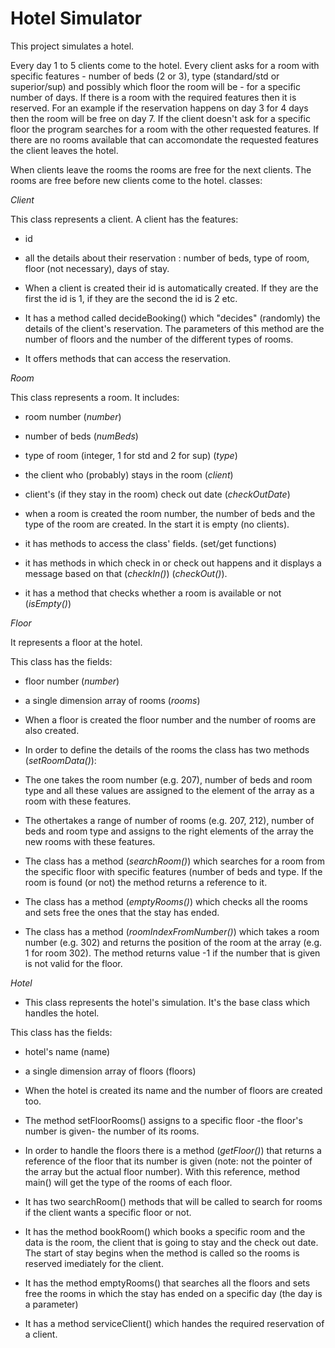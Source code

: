 # Hotel Simulator
This project simulates a hotel. 

Every day 1 to 5 clients come to the hotel. Every client asks for a room with specific features - number of beds (2 or 3), type (standard/std or superior/sup) and possibly which floor the room will be - for a specific number of days. If there is a room with the required features then it is reserved. For an example if the reservation happens on day 3 for 4 days then the room will be free on day 7. If the client doesn't ask for a specific floor the program searches for a room with the other requested features. If there are no rooms available that can accomondate the requested features the client leaves the hotel.

When clients leave the rooms the rooms are free for the next clients. The rooms are free before new clients come to the hotel.
classes:

*Client*

This class represents a client. A client has the features:
- id
- all the details about their reservation : number of beds, type of room, floor (not necessary), days of stay.

- When a client is created their id is automatically created. If they are the first the id is 1, if they are the second the id is 2 etc.
- It has a method called decideBooking() which "decides" (randomly) the details of the client's reservation. The parameters of this method are the number of floors and the number of the different types of rooms.
- It offers methods that can access the reservation.

*Room*

This class represents a room. It includes:
- room number (*number*)
- number of beds (*numBeds*)
- type of room (integer, 1 for std and 2 for sup) (*type*)
- the client who (probably) stays in the room (*client*)
- client's (if they stay in the room) check out date (*checkOutDate*)

- when a room is created the room number, the number of beds and the type of the room are created. In the start it is empty (no clients). 
- it has methods to access the class' fields. (set/get functions)
- it has methods in which check in or check out happens and it displays a message based on that (*checkIn()*) (*checkOut()*).
- it has a method that checks whether a room is available or not (*isEmpty()*) 

*Floor*

It represents a floor at the hotel.

This class has the fields:
- floor number (*number*)
- a single dimension array of rooms (*rooms*)

- When a floor is created the floor number and the number of rooms are also created.
- In order to define the details of the rooms the class has two methods (*setRoomData()*):
- The one takes the room number (e.g. 207), number of beds and room type and all these values are assigned to the element of the array as a room with these features.
- The othertakes a range of number of rooms (e.g. 207, 212), number of beds and room type and assigns to the right elements of the array the new rooms with these features.
- The class has a method (*searchRoom()*) which searches for a room from the specific floor with specific features (number of beds and type. If the room is found (or not) the method returns a reference to it.
- The class has a method (*emptyRooms()*) which checks all the rooms and sets free the ones that the stay has ended.
- The class has a method  (*roomIndexFromNumber()*) which takes a room number (e.g. 302) and returns the position of the room at the array (e.g. 1 for room 302). The method returns value -1 if the number that is given is not valid for the floor.

*Hotel*
- This class represents the hotel's simulation. It's the base class which handles the hotel.

This class has the fields:
- hotel's name (name)
- a single dimension array of floors (floors)

- When the hotel is created its name and the number of floors are created too.
- The method setFloorRooms() assigns to a specific floor -the floor's number is given- the number of its rooms.
- In order to handle the floors there is a method (*getFloor()*) that returns a reference of the floor that its number is given (note: not the pointer of the array but the actual floor number). With this reference, method main() will get the type of the rooms of each floor.
- It has two searchRoom() methods that will be called to search for rooms if the client wants a specific floor or not.
- It has the method bookRoom() which books a specific room and the data is the room, the client that is going to stay and the check out date. The start of stay begins when the method is called so the rooms is reserved imediately for the client.
- It has the method emptyRooms() that searches all the floors and sets free the rooms in which the stay has ended on a specific day (the day is a parameter)
- It has a method serviceClient() which handes the required reservation of a client.
